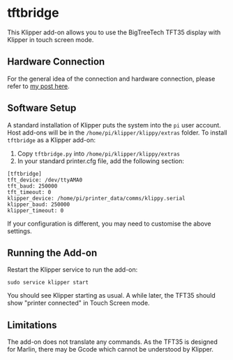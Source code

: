 # tftbridge
This Klipper add-on allows you to use the BigTreeTech TFT35 display with Klipper in touch screen mode.

## Hardware Connection
For the general idea of the connection and hardware connection, please refer to [my post here](https://oldhui.wordpress.com/2024/01/28/using-btt-tft35-with-klipper-in-touch-mode/).


## Software Setup

A standard installation of Klipper puts the system into the `pi` user account.
Host add-ons will be in the  `/home/pi/klipper/klippy/extras` folder.
To install `tftbridge` as a Klipper add-on:

1. Copy `tftbridge.py` into `/home/pi/klipper/klippy/extras`
1. In your standard printer.cfg file, add the following section:

```
[tftbridge]
tft_device: /dev/ttyAMA0
tft_baud: 250000
tft_timeout: 0
klipper_device: /home/pi/printer_data/comms/klippy.serial
klipper_baud: 250000
klipper_timeout: 0
```

If your configuration is different, you may need to customise the above settings.

## Running the Add-on
Restart the Klipper service to run the add-on:
```
sudo service klipper start
```

You should see Klipper starting as usual. A while later, the TFT35 should show "printer connected" in Touch Screen mode.

## Limitations
The add-on does not translate any commands. As the TFT35 is designed for Marlin, there may be Gcode which cannot be understood by Klipper.